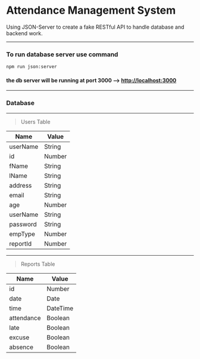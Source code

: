 # Attendance Management System

Using JSON-Server to create a fake RESTful API to handle database and backend work.

---

### To run database server use command

```sh
npm run json:server
```

#### the db server will be running at port 3000 --> [http://localhost:3000](http://localhost:3000)

---

### Database

---

> Users Table

| Name     | Value  |
| -------- | ------ |
| userName | String |
| id       | Number |
| fName    | String |
| lName    | String |
| address  | String |
| email    | String |
| age      | Number |
| userName | String |
| password | String |
| empType  | Number |
| reportId | Number |

---

> Reports Table

| Name       | Value    |
| ---------- | -------- |
| id         | Number   |
| date       | Date     |
| time       | DateTime |
| attendance | Boolean  |
| late       | Boolean  |
| excuse     | Boolean  |
| absence    | Boolean  |
